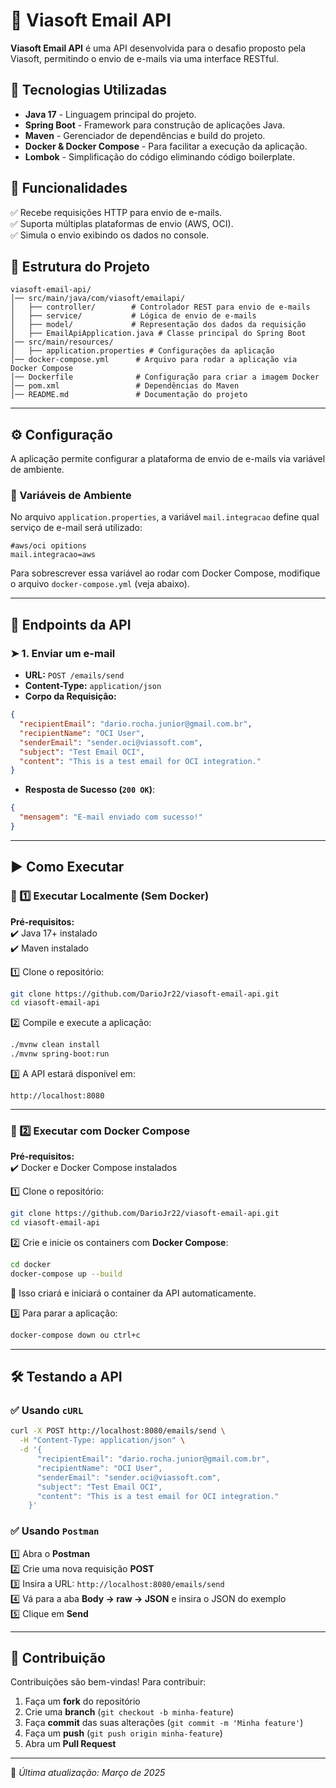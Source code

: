 # 📧 Viasoft Email API

**Viasoft Email API** é uma API desenvolvida para o desafio proposto pela Viasoft, permitindo o envio de e-mails via uma interface RESTful.  

## 📌 Tecnologias Utilizadas

- **Java 17** - Linguagem principal do projeto.  
- **Spring Boot** - Framework para construção de aplicações Java.  
- **Maven** - Gerenciador de dependências e build do projeto.  
- **Docker & Docker Compose** - Para facilitar a execução da aplicação.  
- **Lombok** - Simplificação do código eliminando código boilerplate.  

## 🚀 Funcionalidades  

✅ Recebe requisições HTTP para envio de e-mails.  
✅ Suporta múltiplas plataformas de envio (AWS, OCI).  
✅ Simula o envio exibindo os dados no console.  

## 📂 Estrutura do Projeto  

```
viasoft-email-api/
│── src/main/java/com/viasoft/emailapi/
│   ├── controller/        # Controlador REST para envio de e-mails
│   ├── service/           # Lógica de envio de e-mails
│   ├── model/             # Representação dos dados da requisição
│   ├── EmailApiApplication.java # Classe principal do Spring Boot
│── src/main/resources/
│   ├── application.properties # Configurações da aplicação
│── docker-compose.yml      # Arquivo para rodar a aplicação via Docker Compose
│── Dockerfile              # Configuração para criar a imagem Docker
│── pom.xml                 # Dependências do Maven
│── README.md               # Documentação do projeto
```

---

## ⚙️ Configuração  

A aplicação permite configurar a plataforma de envio de e-mails via variável de ambiente.  

### 🔧 Variáveis de Ambiente  

No arquivo `application.properties`, a variável `mail.integracao` define qual serviço de e-mail será utilizado:  

```
#aws/oci opitions
mail.integracao=aws
```

Para sobrescrever essa variável ao rodar com Docker Compose, modifique o arquivo `docker-compose.yml` (veja abaixo).  

---

## 📡 Endpoints da API  

### ➤ **1. Enviar um e-mail**  
- **URL:** `POST /emails/send`  
- **Content-Type:** `application/json`  
- **Corpo da Requisição:**  

```json
{
  "recipientEmail": "dario.rocha.junior@gmail.com.br",
  "recipientName": "OCI User",
  "senderEmail": "sender.oci@viassoft.com",
  "subject": "Test Email OCI",
  "content": "This is a test email for OCI integration."
}
```

- **Resposta de Sucesso (`200 OK`)**:  

```json
{
  "mensagem": "E-mail enviado com sucesso!"
}
```

---

## ▶️ Como Executar  

### 🔹 1️⃣ Executar Localmente (Sem Docker)  

**Pré-requisitos:**  
✔️ Java 17+ instalado  
✔️ Maven instalado  

1️⃣ Clone o repositório:  

```bash
git clone https://github.com/DarioJr22/viasoft-email-api.git
cd viasoft-email-api
```

2️⃣ Compile e execute a aplicação:  

```bash
./mvnw clean install
./mvnw spring-boot:run
```

3️⃣ A API estará disponível em:  

```
http://localhost:8080
```

---

### 🔹 2️⃣ Executar com Docker Compose  

**Pré-requisitos:**  
✔️ Docker e Docker Compose instalados  

1️⃣ Clone o repositório:  

```bash
git clone https://github.com/DarioJr22/viasoft-email-api.git
cd viasoft-email-api
```

2️⃣ Crie e inicie os containers com **Docker Compose**:  

```bash
cd docker
docker-compose up --build
```

📌 Isso criará e iniciará o container da API automaticamente.  

3️⃣ Para parar a aplicação:  

```bash
docker-compose down ou ctrl+c
```

---

## 🛠 **Testando a API**  

### ✅ Usando `cURL`  

```bash
curl -X POST http://localhost:8080/emails/send \
  -H "Content-Type: application/json" \
  -d '{
      "recipientEmail": "dario.rocha.junior@gmail.com.br",
      "recipientName": "OCI User",
      "senderEmail": "sender.oci@viassoft.com",
      "subject": "Test Email OCI",
      "content": "This is a test email for OCI integration."
    }'
```

### ✅ Usando `Postman`  

1️⃣ Abra o **Postman**  
2️⃣ Crie uma nova requisição **POST**  
3️⃣ Insira a URL: `http://localhost:8080/emails/send`  
4️⃣ Vá para a aba **Body → raw → JSON** e insira o JSON do exemplo  
5️⃣ Clique em **Send**  

---


## 👥 Contribuição  

Contribuições são bem-vindas! Para contribuir:  

1. Faça um **fork** do repositório  
2. Crie uma **branch** (`git checkout -b minha-feature`)  
3. Faça **commit** das suas alterações (`git commit -m 'Minha feature'`)  
4. Faça um **push** (`git push origin minha-feature`)  
5. Abra um **Pull Request**  

---
📌 _Última atualização: Março de 2025_  
